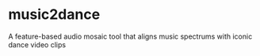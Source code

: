 # music2dance
A feature-based audio mosaic tool that aligns music spectrums with iconic dance video clips
